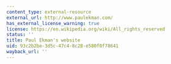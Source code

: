 ```yaml
---
content_type: external-resource
external_url: http://www.paulekman.com/
has_external_license_warning: true
license: https://en.wikipedia.org/wiki/All_rights_reserved
status: ''
title: Paul Ekman's website
uid: 93c2b2be-3d5c-47c4-8c28-e580f0f78641
wayback_url: ''
---
```

